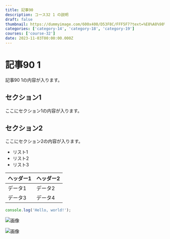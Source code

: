 ```yaml
---
title: 記事90
description: コース32 1 の説明
draft: false
thumbnail: https://dummyimage.com/600x400/D53F8C/FFF5F7?text=%E8%A8%98%E4%BA%8B90
categories: ['category-14', 'category-18', 'category-19']
courses: ['course-32']
date: 2023-11-03T00:00:00.000Z
---
```


# 記事90 1

記事90 1の内容が入ります。

## セクション1
ここにセクション1の内容が入ります。

## セクション2
ここにセクション2の内容が入ります。

- リスト1
- リスト2
- リスト3

| ヘッダー1 | ヘッダー2 |
| --------- | --------- |
| データ1   | データ2   |
| データ3   | データ4   |

```javascript
console.log('Hello, world!');
```


![画像](https://dummyimage.com/320x180/2D3748/F5F7FA?text=%E8%A8%98%E4%BA%8B90+1)

![画像](https://dummyimage.com/640x360/1A202C/EDF2F7?text=%E8%A8%98%E4%BA%8B90+1)